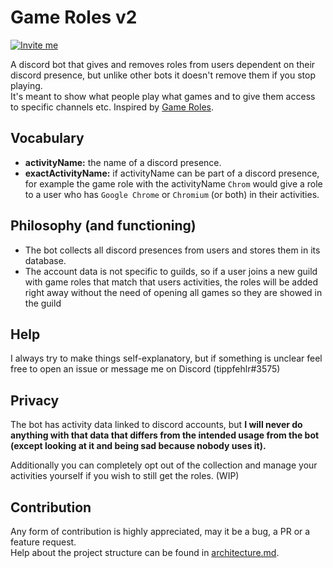 # Game Roles v2

[![Invite me](https://img.shields.io/static/v1?style=flat&logo=discord&logoColor=FFF&label=&message=invite%20me&color=7289DA)](https://discord.com/api/oauth2/authorize?client_id=813130993640013874&permissions=8&scope=bot)

A discord bot that gives and removes roles from users dependent on their discord presence, but unlike other bots it doesn't remove them if you stop playing. \
It's meant to show what people play what games and to give them access to specific channels etc.
Inspired by [Game Roles](https://top.gg/bot/511010215290863636).

## Vocabulary
  - **activityName:** the name of a discord presence.
  - **exactActivityName:** if activityName can be part of a discord presence, for example the game role with the activityName `Chrom` would give a role to a user who has `Google Chrome` or `Chromium` (or both) in their activities.

## Philosophy (and functioning)

  - The bot collects all discord presences from users and stores them in its database.
  - The account data is not specific to guilds, so if a user joins a new guild with game roles that match that users activities, the roles will be added right away without the need of opening all games so they are showed in the guild

## Help

I always try to make things self-explanatory, but if something is unclear feel free to open an issue or message me on Discord (tippfehlr#3575)

## Privacy
The bot has activity data linked to discord accounts, but **I will never do anything with that data that differs from the intended usage from the bot (except looking at it and being sad because nobody uses it).**

Additionally you can completely opt out of the collection and manage your activities yourself if you wish to still get the roles. (WIP)

## Contribution

Any form of contribution is highly appreciated, may it be a bug, a PR or a feature request. \
Help about the project structure can be found in [architecture.md](./architecture.md).